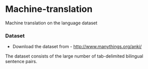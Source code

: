# Machine-translation
Machine translation on the language dataset


### Dataset

- Download the dataset from - http://www.manythings.org/anki/

The dataset consists of the large number of tab-delimited bilingual sentence pairs.

